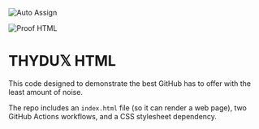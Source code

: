 ![Auto Assign](https://github.com/THYDUX-COIN/demo-repository/actions/workflows/auto-assign.yml/badge.svg)

![Proof HTML](https://github.com/THYDUX-COIN/demo-repository/actions/workflows/proof-html.yml/badge.svg)
# THYDU𝕏 HTML
This code designed to demonstrate the best GitHub has to offer with the least amount of noise.

The repo includes an `index.html` file (so it can render a web page), two GitHub Actions workflows, and a CSS stylesheet dependency.
